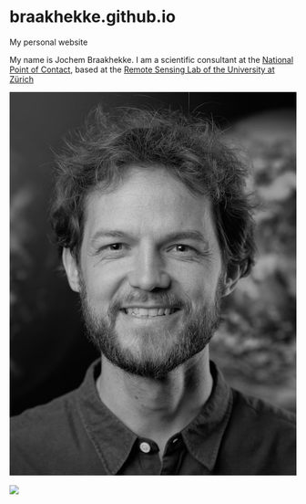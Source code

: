 # braakhekke.github.io
My personal website

My name is Jochem Braakhekke. I am a scientific consultant at the [National Point of Contact](www.npoc.ch), based at the [Remote Sensing Lab of the University at Zürich](www.uzh.ch)

![](images/Jochem_small_BW.jpeg)

![](private/Jochem_SXS.jpeg)